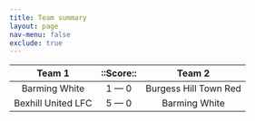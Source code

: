 ```yaml
---
title: Team summary
layout: page
nav-menu: false
exclude: true
---
```




|       Team 1       |  ::Score::  |        Team 2         |
|:------------------:|:-----------:|:---------------------:|
|   Barming White    | 1 &mdash; 0 | Burgess Hill Town Red |
| Bexhill United LFC | 5 &mdash; 0 |     Barming White     |

 <br /><br /><br />